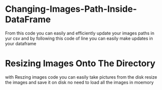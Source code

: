 # Changing-Images-Path-Inside-DataFrame

From this code you can easily and efficiently update your images paths in yur csv and by following this code of line you can easily make updates in your dataframe

# Resizing Images Onto The Directory
with Reszing images code you can easily take pictures from the disk resize the images and save it on disk no need to load all the images in moemory
